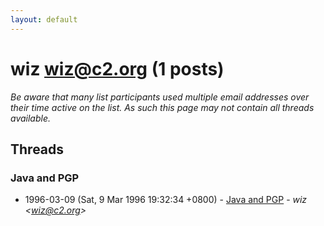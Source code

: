 ```yaml
---
layout: default
---
```


# wiz <wiz@c2.org> (1 posts)

_Be aware that many list participants used multiple email addresses over their time active on the list. As such this page may not contain all threads available._

## Threads

### Java and PGP
+ 1996-03-09 (Sat, 9 Mar 1996 19:32:34 +0800) - [Java and PGP](/archive/1996/03/25228bd120c4c6b93337aeac54c567404dfc344a4eda0fe8ca637bc73e961fb6) - _wiz \<wiz@c2.org\>_

